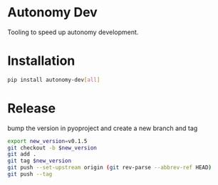 # Autonomy Dev

Tooling to speed up autonomy development.

# Installation

```bash
pip install autonomy-dev[all]
```
# Release
bump the version in pyoproject and create a new branch and tag

```bash
export new_version=v0.1.5
git checkout -b $new_version
git add .
git tag $new_version
git push --set-upstream origin (git rev-parse --abbrev-ref HEAD)
git push --tag
```